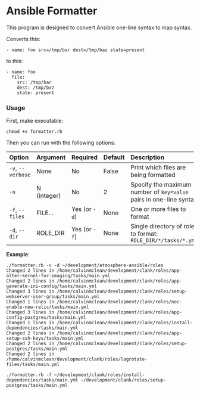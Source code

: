 # Ansible Formatter

This program is designed to convert Ansible one-line syntax to map syntax.

Converts this:
```
- name: foo src=/tmp/bar dest=/tmp/baz state=present
```

to this:
```
- name: foo
  file:
    src: /tmp/bar
    dest: /tmp/baz
    state: present
```

### Usage

First, make executable:
```
chmod +x formatter.rb
```

Then you can run with the following options:

| Option             | Argument    | Required      | Default | Description                                                        |
| :----------------- | :---------- | :------------ | :------ | :----------------------------------------------------------------- |
| `-v`, `--verbose`  | None        | No            | False   | Print which files are being formatted                              |
| `-n`               | N (integer) | No            | 2       | Specify the maximum number of `key=value` pairs in one-line syntax |
| `-f`, `--files`    | FILE...     | Yes (or `-d`) | None    | One or more files to format                                        |
| `-d`, `--dir`      | ROLE_DIR    | Yes (or `-f`) | None    | Single directory of roles to format: `ROLE_DIR/*/tasks/*.yml`      |

**Example**:
```
./formatter.rb -v -d ~/development/atmosphere-ansible/roles
Changed 2 lines in /home/calvinmclean/development/clank/roles/app-alter-kernel-for-imaging/tasks/main.yml
Changed 2 lines in /home/calvinmclean/development/clank/roles/app-generate-ini-config/tasks/main.yml
Changed 3 lines in /home/calvinmclean/development/clank/roles/setup-webserver-user-group/tasks/main.yml
Changed 1 lines in /home/calvinmclean/development/clank/roles/noc-enable-new-relic/tasks/main.yml
Changed 3 lines in /home/calvinmclean/development/clank/roles/app-config-postgres/tasks/main.yml
Changed 1 lines in /home/calvinmclean/development/clank/roles/install-dependencies/tasks/main.yml
Changed 2 lines in /home/calvinmclean/development/clank/roles/app-setup-ssh-keys/tasks/main.yml
Changed 2 lines in /home/calvinmclean/development/clank/roles/setup-postgres/tasks/main.yml
Changed 2 lines in /home/calvinmclean/development/clank/roles/logrotate-files/tasks/main.yml

./formatter.rb -f ~/development/clank/roles/install-dependencies/tasks/main.yml ~/development/clank/roles/setup-postgres/tasks/main.yml
```
